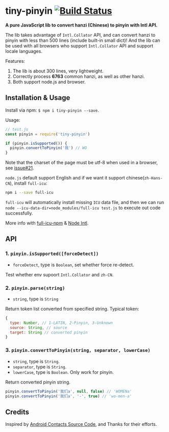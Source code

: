 # tiny-pinyin [![Build Status](https://travis-ci.org/creeperyang/pinyin.svg?branch=master)](https://travis-ci.org/creeperyang/pinyin)

**A pure JavaScript lib to convert hanzi (Chinese) to pinyin with Intl API.**

The lib takes advantage of `Intl.Collator` API, and can convert hanzi to pinyin with less than 500 lines (include built-in small dict)! And the lib can be used with all browsers who support `Intl.Collator` API and support locale languages.

Features:

1. The lib is about 300 lines, very lightweight.
2. Correctly process **6763** common hanzi, as well as other hanzi.
3. Both support node.js and browser.

## Installation & Usage

Install via npm: `$ npm i tiny-pinyin --save`.

Usage:

```js
// test.js
const pinyin = require('tiny-pinyin')

if (pinyin.isSupported()) {
  pinyin.convertToPinyin('我') // WO
}
```

Note that the charset of the page must be utf-8 when used in a browser, see [issue#21](https://github.com/creeperyang/pinyin/issues/21).

`node.js` default support English and if we want it support chinese(`zh-Hans-CN`), install `full-icu`:

```bash
npm i --save full-icu
```

`full-icu` will automatically install missing `ICU` data file, and then we can run `node --icu-data-dir=node_modules/full-icu test.js` to execute out code successfully.

More info with [full-icu-npm](https://github.com/unicode-org/full-icu-npm) & [Node Intl](https://github.com/nodejs/node/wiki/Intl).

## API

### 1. `pinyin.isSupported([forceDetect])`

- `forceDetect`, type is `Boolean`, set whether force re-detect.

Test whether env supoort `Intl.Collator` and `zh-CN`.

### 2. `pinyin.parse(string)`

- `string`, type is `String`

Return token list converted from specified string. Typical token:

```js
{
  type: Number, // 1-LATIN, 2-Pinyin, 3-Unknown
  source: String, // source
  target: String // converted pinyin
}
```

### 3. `pinyin.convertToPinyin(string, separator, lowerCase)`

- `string`, type is `String`.
- `separator`, type is `String`.
- `lowerCase`, type is `Boolean`. Only work for pinyin.

Return converted pinyin string.

```js
pinyin.convertToPinyin('我们a', null, false) // 'WOMENa'
pinyin.convertToPinyin('我们a', '-', true) // 'wo-men-a'
```

## Credits

Inspired by [Android Contacts Source Code](https://android.googlesource.com/platform/packages/providers/ContactsProvider/+/0c49720fb3d58e346739c2ccd56ed2b739249e07/src/com/android/providers/contacts/HanziToPinyin.java), and Thanks for their efforts.
